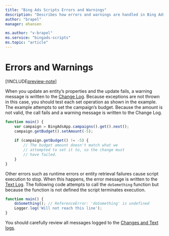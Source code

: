 ```yaml
---
title: "Bing Ads Scripts Errors and Warnings"
description: "Describes how errors and warnings are handled in Bing Ads Scripts."
author: "brapel"
manager: ehansen

ms.author: "v-brapel"
ms.service: "bingads-scripts"
ms.topic: "article"
---
```


# Errors and Warnings

[!INCLUDE[preview-note](../includes/preview-note.md)]

When you update an entity’s properties and the update fails, a warning message is written to the [Change Log](./change-and-text-logs#change-log). Because exceptions are not thrown in this case, you should test each set operation as shown in the example. The example attempts to set the campaign’s budget. Because the amount is not valid, the call fails and a warning message is written to the Change Log.

```javascript
function main() {
    var campaign = BingAdsApp.campaigns().get().next();
    campaign.getBudget().setAmount(-5);
    
    if (campaign.getBudget() != -5) {
        // The budget amount doesn't match what we 
        // attempted to set it to, so the change must 
        // have failed.
    }
}
```

Other errors such as runtime errors or entity retrieval failures cause script execution to stop. When this happens, the error message is written to the [Text Log](./change-and-text-logs#text-log). The following code attempts to call the `doSomething` function but because the function is not defined the script terminates execution. 

```javascript
function main() {
    doSomething(); // ReferenceError: 'doSomething' is undefined
    Logger.log('Will not reach this line');
}
```

You should carefully review all messages logged to the [Changes and Text logs](./changes-and-text-logs).